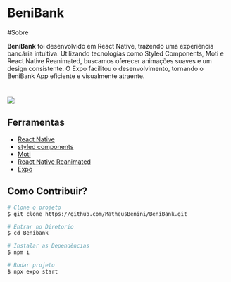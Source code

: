 <h1>BeniBank</h1>

#Sobre

**BeniBank**  foi desenvolvido em React Native, trazendo uma experiência bancária intuitiva.
Utilizando tecnologias como Styled Components, Moti e React Native Reanimated, buscamos oferecer animações suaves e um design consistente.
O Expo facilitou o desenvolvimento, tornando o BeniBank App eficiente e visualmente atraente.


<h1><img src="https://i.imgur.com/NUeVOym.gifv" /></h1>



## Ferramentas

- [React Native](https://reactnative.dev/docs/getting-started)
- [styled components](https://styled-components.com/docs)
- [Moti](https://moti.fyi/)
- [React Native Reanimated](https://docs.expo.dev/versions/latest/sdk/reanimated/)
- [Expo](https://docs.expo.dev/)



## Como Contribuir?

```bash
# Clone o projeto
$ git clone https://github.com/MatheusBenini/BeniBank.git
````

```bash
# Entrar no Diretorio
$ cd Benibank
````

```bash
# Instalar as Dependências 
$ npm i 
````
```bash
# Rodar projeto
$ npx expo start 
````
